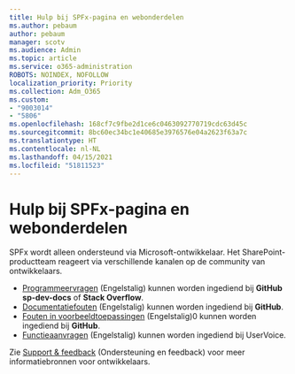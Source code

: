 ```yaml
---
title: Hulp bij SPFx-pagina en webonderdelen
ms.author: pebaum
author: pebaum
manager: scotv
ms.audience: Admin
ms.topic: article
ms.service: o365-administration
ROBOTS: NOINDEX, NOFOLLOW
localization_priority: Priority
ms.collection: Adm_O365
ms.custom:
- "9003014"
- "5806"
ms.openlocfilehash: 168cf7c9fbe2d1ce6c0463092770719cdc63d45c
ms.sourcegitcommit: 8bc60ec34bc1e40685e3976576e04a2623f63a7c
ms.translationtype: HT
ms.contentlocale: nl-NL
ms.lasthandoff: 04/15/2021
ms.locfileid: "51811523"
---
```

# <a name="help-with-spfx-pages-and-web-parts"></a>Hulp bij SPFx-pagina en webonderdelen

SPFx wordt alleen ondersteund via Microsoft-ontwikkelaar. Het SharePoint-productteam reageert via verschillende kanalen op de community van ontwikkelaars.

- [Programmeervragen](https://docs.microsoft.com/sharepoint/dev/support-feedback#programming-questions) (Engelstalig) kunnen worden ingediend bij  **GitHub sp-dev-docs** of **Stack Overflow**.
- [Documentatiefouten](https://docs.microsoft.com/sharepoint/dev/support-feedback#documentation-bugs) (Engelstalig) kunnen worden ingediend bij **GitHub**.
- [Fouten in voorbeeldtoepassingen](https://docs.microsoft.com/sharepoint/dev/support-feedback#sample-application-bugs) (Engelstalig)0 kunnen worden ingediend bij **GitHub**.
- [Functieaanvragen](https://docs.microsoft.com/sharepoint/dev/support-feedback#feature-requests) (Engelstalig) kunnen worden ingediend bij UserVoice.

Zie [Support & feedback](https://docs.microsoft.com/sharepoint/dev/support-feedback) (Ondersteuning en feedback) voor meer informatiebronnen voor ontwikkelaars.